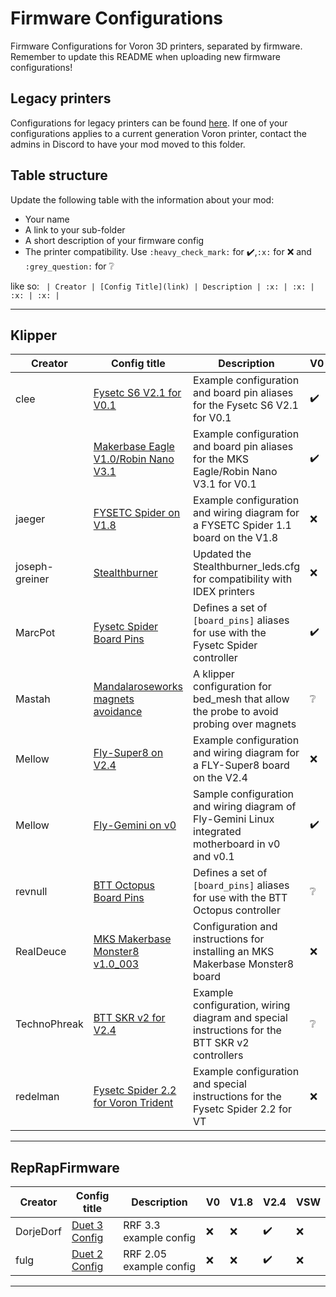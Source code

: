 # Firmware Configurations

Firmware Configurations for Voron 3D printers, separated by firmware.
Remember to update this README when uploading new firmware configurations!

## Legacy printers

Configurations for legacy printers can be found [here](../legacy_printers/firmware_configurations). 
If one of your configurations applies to a current generation Voron printer, contact the admins in 
Discord to have your mod moved to this folder.

## Table structure

Update the following table with the information about your mod:
- Your name
- A link to your sub-folder
- A short description of your firmware config
- The printer compatibility. Use `:heavy_check_mark:` for :heavy_check_mark:,`:x:` for :x: and `:grey_question:` for :grey_question:

like so:
`
| Creator | [Config Title](link) | Description | :x: | :x: | :x: | :x: |`

---

## Klipper

| Creator | Config title | Description | V0 | V1.8 | V2.4 | VSW | VT |
| --- | --- | --- | --- | --- | --- | --- | --- |
| clee | [Fysetc S6 V2.1 for V0.1](./klipper/clee/fysetc_s6) | Example configuration and board pin aliases for the Fysetc S6 V2.1 for V0.1 | :heavy_check_mark: | :x: | :x: | :x: | :x: |
| | [Makerbase Eagle V1.0/Robin Nano V3.1](./klipper/clee/mks_eagle) | Example configuration and board pin aliases for the MKS Eagle/Robin Nano V3.1 for V0.1 | :heavy_check_mark: | :x: | :x: | :x: | :x: |
| jaeger | [FYSETC Spider on V1.8](./klipper/jaeger/Spider_1.1_V1.8) | Example configuration and wiring diagram for a FYSETC Spider 1.1 board on the V1.8 | :x: | :heavy_check_mark: | :x: | :x: | :x: |
| joseph-greiner | [Stealthburner](./klipper/joseph-greiner/stealthburner_IDEX_support) | Updated the Stealthburner_leds.cfg for compatibility with IDEX printers | :x: | :heavy_check_mark: | :heavy_check_mark: | :heavy_check_mark: | :heavy_check_mark: |
| MarcPot | [Fysetc Spider Board Pins](./klipper/MarcPot/fysetc_spider_pins) | Defines a set of `[board_pins]` aliases for use with the Fysetc Spider controller | :heavy_check_mark: | :heavy_check_mark: | :heavy_check_mark: | :heavy_check_mark: | :x: |
| Mastah | [Mandalaroseworks magnets avoidance](./klipper/Mastah/mandalaRoseWorks_magnets_avoidance) | A klipper configuration for bed_mesh that allow the probe to avoid probing over magnets | :grey_question: | :grey_question: | :heavy_check_mark: | :grey_question: | :grey_question: |
| Mellow | [Fly-Super8 on V2.4](./klipper/Mellow/FLY-Super8) | Example configuration and wiring diagram for a FLY-Super8 board on the V2.4 | :x: | :x: | :heavy_check_mark: | :x: | :x: |
| Mellow | [Fly-Gemini on v0](./klipper/Mellow/FLY-Gemini) | Sample configuration and wiring diagram of Fly-Gemini Linux integrated motherboard in v0 and v0.1 | :heavy_check_mark: | :x: | :x: | :x: | :x: |
| revnull | [BTT Octopus Board Pins](./klipper/revnull/btt_octopus_pins) | Defines a set of `[board_pins]` aliases for use with the BTT Octopus controller | :grey_question: | :grey_question: | :heavy_check_mark: | :grey_question: | :x: |
| RealDeuce | [MKS Makerbase Monster8 v1.0_003](./klipper/RealDeuce/MKS-Makerbase/Monster8_v1.0_003/) | Configuration and instructions for installing an MKS Makerbase Monster8 board | :x: | :x: | :heavy_check_mark: | :x: | :x: |
| TechnoPhreak | [BTT SKR v2 for V2.4](./klipper/TechnoPhreak/BTT_SKR_v2) | Example configuration, wiring diagram and special instructions for the BTT SKR v2 controllers | :grey_question: | :grey_question: | :heavy_check_mark: | :grey_question: |
| redelman | [Fysetc Spider 2.2 for Voron Trident](./klipper/redelman/Spider_2.2_Voron_Trident) | Example configuration and special instructions for the Fysetc Spider 2.2 for VT | :x: | :x: | :x: | :x: | :heavy_check_mark: |

---

## RepRapFirmware

| Creator | Config title | Description | V0 | V1.8 | V2.4 | VSW |
| --- | --- | --- | --- | --- | --- | --- |
| DorjeDorf | [Duet 3 Config](./reprapfirmware/DorjeDorf) | RRF 3.3 example config | :x: | :x: | :heavy_check_mark: | :x: |
| fulg | [Duet 2 Config](./reprapfirmware/fulg) | RRF 2.05 example config | :x: | :x: | :heavy_check_mark: | :x: |

---
